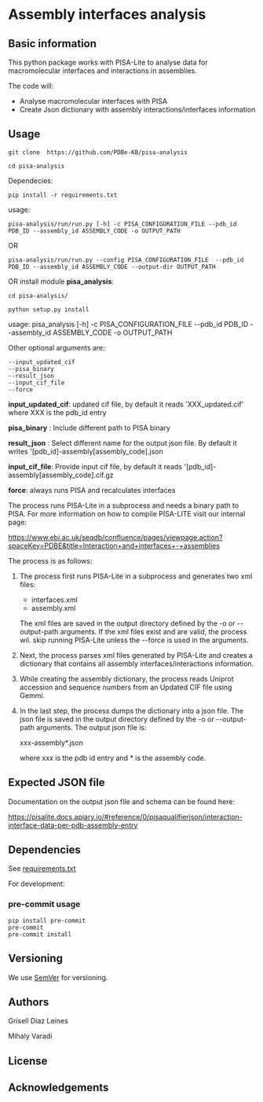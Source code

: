 # Assembly interfaces analysis 

## Basic information

This python package works with PISA-Lite to analyse data for macromolecular interfaces and interactions in assemblies.

The code will:
- Analyse macromolecular interfaces with PISA
- Create Json dictionary with assembly interactions/interfaces information

## Usage 

```
git clone  https://github.com/PDBe-KB/pisa-analysis

cd pisa-analysis 

``` 
Dependecies:

```
pip install -r requirements.txt

```

usage: 

```
pisa-analysis/run/run.py [-h] -c PISA_CONFIGURATION_FILE --pdb_id PDB_ID --assembly_id ASSEMBLY_CODE -o OUTPUT_PATH
```
OR
```
pisa-analysis/run/run.py --config PISA_CONFIGURATION_FILE  --pdb_id PDB_ID --assembly_id ASSEMBLY_CODE --output-dir OUTPUT_PATH
```
OR install module **pisa_analysis**:

```
cd pisa-analysis/

python setup.py install
```
usage: pisa_analysis [-h] -c PISA_CONFIGURATION_FILE --pdb_id PDB_ID --assembly_id ASSEMBLY_CODE -o OUTPUT_PATH


Other optional arguments are:

```
--input_updated_cif
--pisa_binary 
--result_json 
--input_cif_file 
--force  
```
**input_updated_cif**: updated cif file, by default it reads 'XXX_updated.cif' where XXX is the pdb_id entry

**pisa_binary** : Include different path to PISA binary

**result_json** : Select different name for the output json file. By default it writes '[pdb_id]-assembly[assembly_code].json

**input_cif_file**: Provide input cif file, by default it reads '[pdb_id]-assembly[assembly_code].cif.gz

**force**: always runs PISA and recalculates interfaces

The process runs PISA-Lite in a subprocess and needs a binary path to PISA. For more information on how to compile PISA-LITE visit our internal page: 

https://www.ebi.ac.uk/seqdb/confluence/pages/viewpage.action?spaceKey=PDBE&title=Interaction+and+interfaces+-+assemblies

The process is as follows:

1. The process first runs PISA-Lite in a subprocess and generates two xml files:
   - interfaces.xml
   - assembly.xml
   
    The xml files are saved in the output directory defined by the -o or --output-path arguments. If the xml files exist and are valid, the process wil.          skip running PISA-Lite unless the --force is used in the arguments. 

2. Next, the process parses xml files generated by PISA-Lite and creates a dictionary that contains all assembly interfaces/interactions information. 

3. While creating the assembly dictionary, the process reads Uniprot accession and sequence numbers from an Updated CIF file using Gemmi. 

4. In the last step, the process dumps the dictionary into a json file. The json file is saved in the output directory defined by the -o or --output-path arguments. The output json file is:
  
     xxx-assembly*.json 
  
     where xxx is the pdb id entry and * is the assembly code. 
  

## Expected JSON file

Documentation on the output json file and schema can be found here: 

https://pisalite.docs.apiary.io/#reference/0/pisaqualifierjson/interaction-interface-data-per-pdb-assembly-entry


## Dependencies 

See  [requirements.txt](https://github.com/PDBe-KB/pisa-analysis/requirements.txt)

For development: 

### pre-commit usage

```
pip install pre-commit
pre-commit
pre-commit install
```

## Versioning

We use [SemVer](https://semver.org) for versioning.

## Authors
Grisell Diaz Leines

Mihaly Varadi 

## License

## Acknowledgements
